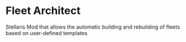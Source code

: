 # Fleet Architect
Stellaris Mod that allows the automatic building and rebuilding of fleets based on user-defined templates
